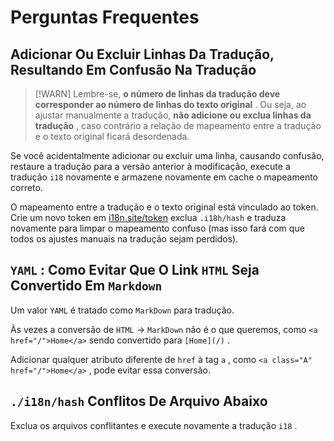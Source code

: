 # Perguntas Frequentes

## Adicionar Ou Excluir Linhas Da Tradução, Resultando Em Confusão Na Tradução

> [!WARN]
> Lembre-se, **o número de linhas da tradução deve corresponder ao número de linhas do texto original** .
> Ou seja, ao ajustar manualmente a tradução, **não adicione ou exclua linhas da tradução** , caso contrário a relação de mapeamento entre a tradução e o texto original ficará desordenada.

Se você acidentalmente adicionar ou excluir uma linha, causando confusão, restaure a tradução para a versão anterior à modificação, execute a tradução `i18` novamente e armazene novamente em cache o mapeamento correto.

O mapeamento entre a tradução e o texto original está vinculado ao token. Crie um novo token em [i18n.site/token](//i18n.site/token) exclua `.i18h/hash` e traduza novamente para limpar o mapeamento confuso (mas isso fará com que todos os ajustes manuais na tradução sejam perdidos).

## `YAML` : Como Evitar Que O Link `HTML` Seja Convertido Em `Markdown`

Um valor `YAML` é tratado como `MarkDown` para tradução.

Às vezes a conversão de `HTML` → `MarkDown` não é o que queremos, como `<a href="/">Home</a>` sendo convertido para `[Home](/)` .

Adicionar qualquer atributo diferente de `href` à tag `a` , como `<a class="A" href="/">Home</a>` , pode evitar essa conversão.

## `./i18n/hash` Conflitos De Arquivo Abaixo

Exclua os arquivos conflitantes e execute novamente a tradução `i18` .
